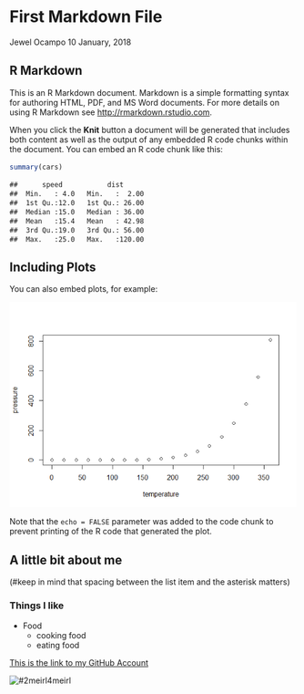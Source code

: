 First Markdown File
================
Jewel Ocampo
10 January, 2018

R Markdown
----------

This is an R Markdown document. Markdown is a simple formatting syntax for authoring HTML, PDF, and MS Word documents. For more details on using R Markdown see <http://rmarkdown.rstudio.com>.

When you click the **Knit** button a document will be generated that includes both content as well as the output of any embedded R code chunks within the document. You can embed an R code chunk like this:

``` r
summary(cars)
```

    ##      speed           dist       
    ##  Min.   : 4.0   Min.   :  2.00  
    ##  1st Qu.:12.0   1st Qu.: 26.00  
    ##  Median :15.0   Median : 36.00  
    ##  Mean   :15.4   Mean   : 42.98  
    ##  3rd Qu.:19.0   3rd Qu.: 56.00  
    ##  Max.   :25.0   Max.   :120.00

Including Plots
---------------

You can also embed plots, for example:

![](first_markdown_seminar2a_files/figure-markdown_github/pressure-1.png)

Note that the `echo = FALSE` parameter was added to the code chunk to prevent printing of the R code that generated the plot.

A little bit about me
---------------------

(\#keep in mind that spacing between the list item and the asterisk matters)

### Things I like

-   Food
    -   cooking food
    -   eating food

[This is the link to my GitHub Account](https://github.com/jjewel-ocampo)

![\#2meirl4meirl](https://imgs.xkcd.com/comics/honest.png)
